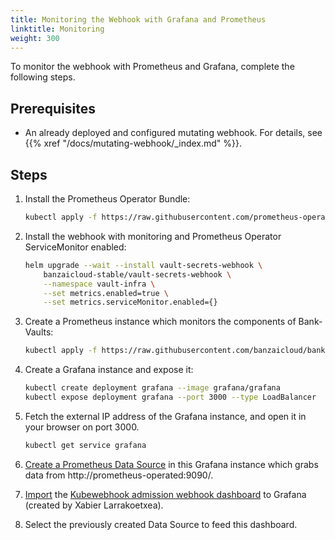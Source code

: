 ```yaml
---
title: Monitoring the Webhook with Grafana and Prometheus
linktitle: Monitoring
weight: 300
---
```


To monitor the webhook with Prometheus and Grafana, complete the following steps.

## Prerequisites

- An already deployed and configured mutating webhook. For details, see {{% xref "/docs/mutating-webhook/_index.md" %}}.

## Steps

1. Install the Prometheus Operator Bundle:

    ```bash
    kubectl apply -f https://raw.githubusercontent.com/prometheus-operator/prometheus-operator/master/bundle.yaml
    ```

1. Install the webhook with monitoring and Prometheus Operator ServiceMonitor enabled:

    ```bash
    helm upgrade --wait --install vault-secrets-webhook \
        banzaicloud-stable/vault-secrets-webhook \
        --namespace vault-infra \
        --set metrics.enabled=true \
        --set metrics.serviceMonitor.enabled={}
    ```

1. Create a Prometheus instance which monitors the components of Bank-Vaults:

    ```bash
    kubectl apply -f https://raw.githubusercontent.com/banzaicloud/bank-vaults/master/hack/prometheus.yaml
    ```

1. Create a Grafana instance and expose it:

    ```bash
    kubectl create deployment grafana --image grafana/grafana
    kubectl expose deployment grafana --port 3000 --type LoadBalancer
    ```

1. Fetch the external IP address of the Grafana instance, and open it in your browser on port 3000.

    ```bash
    kubectl get service grafana
    ```

1. [Create a Prometheus Data Source](https://prometheus.io/docs/visualization/grafana/#creating-a-prometheus-data-source) in this Grafana instance which grabs data from http://prometheus-operated:9090/.

1. [Import](https://prometheus.io/docs/visualization/grafana/#importing-pre-built-dashboards-from-grafana-com) the [Kubewebhook admission webhook dashboard](https://grafana.com/grafana/dashboards/7088) to Grafana (created by Xabier Larrakoetxea).

1. Select the previously created Data Source to feed this dashboard.
